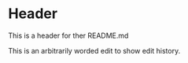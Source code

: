 # Header

This is a header for ther README.md

This is an arbitrarily worded edit to show edit history.

